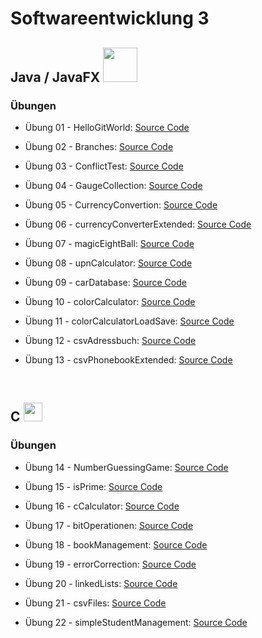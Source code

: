 # Softwareentwicklung 3

## Java / JavaFX <img width="55px" src="https://mindsquare.de/files/java.webp" />

### Übungen

* Übung 01 - HelloGitWorld: [Source Code](https://github.com/WandratschDavid/htlw3-sew/tree/master/HelloGitWorld)

* Übung 02 - Branches: [Source Code](https://github.com/WandratschDavid/htlw3-sew/tree/master/Branches)

* Übung 03 - ConflictTest: [Source Code](https://github.com/WandratschDavid/htlw3-sew/tree/master/ConflictTest)

* Übung 04 - GaugeCollection: [Source Code](https://github.com/WandratschDavid/htlw3-sew/tree/master/GaugeCollection)

* Übung 05 - CurrencyConvertion: [Source Code](https://github.com/WandratschDavid/htlw3-sew/tree/master/CurrencyConvertion)

* Übung 06 - currencyConverterExtended: [Source Code](https://github.com/WandratschDavid/htlw3-sew/tree/master/currencyConverterExtended)

* Übung 07 - magicEightBall: [Source Code](https://github.com/WandratschDavid/htlw3-sew/tree/master/magicEightBall)

* Übung 08 - upnCalculator: [Source Code](https://github.com/WandratschDavid/htlw3-sew/tree/master/upnCalculator)

* Übung 09 - carDatabase: [Source Code](https://github.com/WandratschDavid/htlw3-sew/tree/master/carDatabase)

* Übung 10 - colorCalculator: [Source Code](https://github.com/WandratschDavid/htlw3-sew/tree/master/colorCalculator)

* Übung 11 - colorCalculatorLoadSave: [Source Code](https://github.com/WandratschDavid/htlw3-sew/tree/master/colorCalculatorLoadSave)

* Übung 12 - csvAdressbuch: [Source Code](https://github.com/WandratschDavid/htlw3-sew/tree/master/csvAdressbuch)

* Übung 13 - csvPhonebookExtended: [Source Code](https://github.com/WandratschDavid/htlw3-sew/tree/master/csvPhonebookExtended)


<br>

## C <img width="30" src="https://e7.pngegg.com/pngimages/465/779/png-clipart-blue-and-white-c-logo-the-c-programming-language-computer-programming-computer-icons-programmer-blue-angle.png"/>

### Übungen

* Übung 14 - NumberGuessingGame: [Source Code](https://github.com/WandratschDavid/htlw3-sew/tree/master/NumberGuessingGame)

* Übung 15 - isPrime: [Source Code](https://github.com/WandratschDavid/htlw3-sew/tree/master/isPrime)

* Übung 16 - cCalculator: [Source Code](https://github.com/WandratschDavid/htlw3-sew/tree/master/cCalculator)

* Übung 17 - bitOperationen: [Source Code](https://github.com/WandratschDavid/htlw3-sew/tree/master/bitOperationen)

* Übung 18 - bookManagement: [Source Code](https://github.com/WandratschDavid/htlw3-sew/tree/master/bookManagement)

* Übung 19 - errorCorrection: [Source Code](https://github.com/WandratschDavid/htlw3-sew/tree/master/errorCorrection)

* Übung 20 - linkedLists: [Source Code](https://github.com/WandratschDavid/htlw3-sew/tree/master/linkedLists)

* Übung 21 - csvFiles: [Source Code](https://github.com/WandratschDavid/htlw3-sew/tree/master/csvFiles)

* Übung 22 - simpleStudentManagement: [Source Code](https://github.com/WandratschDavid/htlw3-sew/tree/master/simpleStudentManagement)
